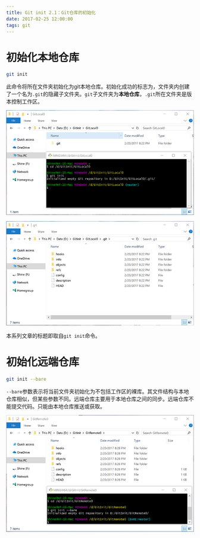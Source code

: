 ```yaml
---
title: Git init 2.1：Git仓库的初始化
date: 2017-02-25 12:00:00
tags: git
---
```


# 初始化本地仓库

``` bash
git init
```

此命令将所在文件夹初始化为git本地仓库。初始化成功的标志为，文件夹内创建了一个名为`.git`的隐藏子文件夹。`git`子文件夹为**本地仓库**，`.git`所在文件夹是版本控制工作区。

![本地仓库](git-init-2-1/workfolder.png)

![本地仓库的文件结构](git-init-2-1/local_repo.png)

本系列文章的标题即取自`git init`命令。

# 初始化远端仓库

``` bash
git init --bare
```

`--bare`参数表示将当前文件夹初始化为不包括工作区的裸库。其文件结构与本地仓库相似，但某些参数不同。远端仓库主要用于本地仓库之间的同步。远端仓库不能提交代码。只能由本地仓库推送或获取。

![远端仓库](git-init-2-1/remote_repo.png)
